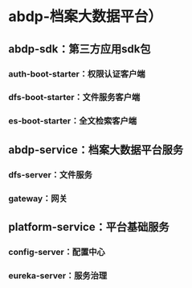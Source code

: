 # abdp-档案大数据平台）

## abdp-sdk：第三方应用sdk包
### auth-boot-starter：权限认证客户端
### dfs-boot-starter：文件服务客户端
### es-boot-starter：全文检索客户端

## abdp-service：档案大数据平台服务
### dfs-server：文件服务
### gateway：网关

## platform-service：平台基础服务
### config-server：配置中心
### eureka-server：服务治理

